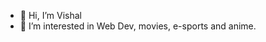 - 👋 Hi, I’m Vishal
- 👀 I’m interested in Web Dev, movies, e-sports and anime.


<!---
Vishal2369/Vishal2369 is a ✨ special ✨ repository because its `README.md` (this file) appears on your GitHub profile.
You can click the Preview link to take a look at your changes.
--->
